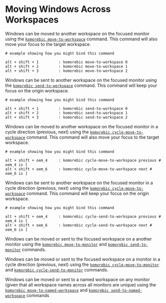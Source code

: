 # Moving Windows Across Workspaces

Windows can be moved to another workspace on the focused monitor using the [
`komorebic move-to-workspace`](../cli/move-to-workspace.md) command. This command will also move your focus to the
target workspace.

```
# example showing how you might bind this command

alt + shift + 1         : komorebic move-to-workspace 0
alt + shift + 2         : komorebic move-to-workspace 1
alt + shift + 3         : komorebic move-to-workspace 2
```

Windows can be sent to another workspace on the focused monitor using the [
`komorebic send-to-workspace`](../cli/send-to-workspace.md) command. This command will keep your focus on the origin
workspace.

```
# example showing how you might bind this command

alt + shift + 1         : komorebic send-to-workspace 0
alt + shift + 2         : komorebic send-to-workspace 1
alt + shift + 3         : komorebic send-to-workspace 2
```

Windows can be moved to another workspace on the focused monitor in a cycle direction (previous, next) using the [
`komorebic cycle-move-to-workspace`](../cli/cycle-move-to-workspace.md) command. This command will also move your focus
to the target workspace.

```
# example showing how you might bind this command

alt + shift + oem_4     : komorebic cycle-move-to-workspace previous # oem_4 is [
alt + shift + oem_6     : komorebic cycle-move-to-workspace next # oem_6 is ]
```

Windows can be sent to another workspace on the focused monitor in a cycle direction (previous, next) using the [
`komorebic cycle-move-to-workspace`](../cli/cycle-move-to-workspace.md) command. This command will keep your focus on
the origin workspace.

```
# example showing how you might bind this command

alt + shift + oem_4     : komorebic cycle-send-to-workspace previous # oem_4 is [
alt + shift + oem_6     : komorebic cycle-send-to-workspace next # oem_6 is ]
```

Windows can be moved or sent to the focused workspace on a another monitor using the [
`komorebic move-to-monitor`](../cli/move-to-monitor.md) and [`komorebic send-to-monitor`](../cli/send-to-monitor)
commands.

Windows can be moved or sent to the focused workspace on a monitor in a cycle direction (previous, next) using the [
`komorebic cycle-move-to-monitor`](../cli/cycle-move-to-monitor.md) and [
`komorebic cycle-send-to-monitor`](../cli/cycle-send-to-monitor.md) commands.

Windows can be moved or sent to a named workspace on any monitor (given that all workspace names across all monitors are
unique) using the [`komorebic move-to-named-workspace`](../cli/move-to-named-workspace.md) and [
`komorebic send-to-named-workspace`](../cli/send-to-named-workspace.md) commands
